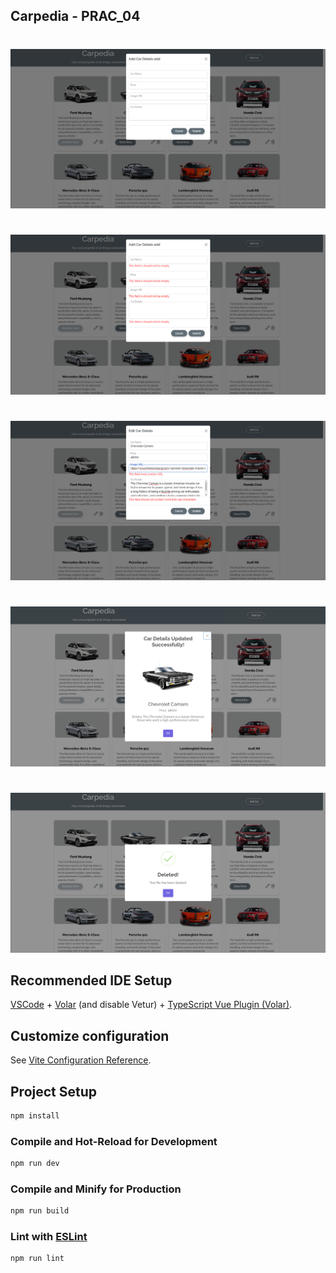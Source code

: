 ## Carpedia - PRAC_04

#

![App Screenshot](./README_Images/s01.png)

#

![App Screenshot](./README_Images/s02.png)

#

![App Screenshot](./README_Images/s03.png)

#

![App Screenshot](./README_Images/s04.png)

#

![App Screenshot](./README_Images/s05.png)

## Recommended IDE Setup

[VSCode](https://code.visualstudio.com/) + [Volar](https://marketplace.visualstudio.com/items?itemName=Vue.volar) (and disable Vetur) + [TypeScript Vue Plugin (Volar)](https://marketplace.visualstudio.com/items?itemName=Vue.vscode-typescript-vue-plugin).

## Customize configuration

See [Vite Configuration Reference](https://vitejs.dev/config/).

## Project Setup

```sh
npm install
```

### Compile and Hot-Reload for Development

```sh
npm run dev
```

### Compile and Minify for Production

```sh
npm run build
```

### Lint with [ESLint](https://eslint.org/)

```sh
npm run lint
```
